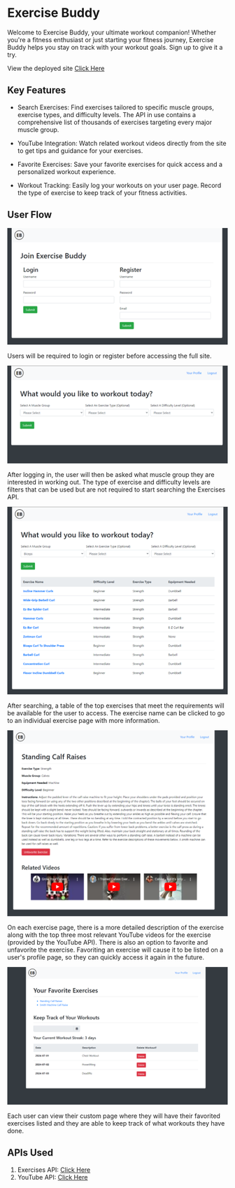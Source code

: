 # Exercise Buddy

Welcome to Exercise Buddy, your ultimate workout companion! Whether you're a fitness enthusiast or just starting your fitness journey, Exercise Buddy helps you stay on track with your workout goals. Sign up to give it a try.

View the deployed site [Click Here](https://exercise-buddy.onrender.com/)

## Key Features

- Search Exercises: Find exercises tailored to specific muscle groups, exercise types, and difficulty levels. The API in use contains a comprehensive list of thousands of exercises targeting every major muscle group.

- YouTube Integration: Watch related workout videos directly from the site to get tips and guidance for your exercises.

- Favorite Exercises: Save your favorite exercises for quick access and a personalized workout experience.

- Workout Tracking: Easily log your workouts on your user page. Record the type of exercise to keep track of your fitness activities.

## User Flow

![Exercise Buddy Splash Page](/app-screenshots/splash-page.png "Exercise Buddy Splash Page")

Users will be required to login or register before accessing the full site.

![Exercise Buddy Home Page](/app-screenshots/home-page.png "Exercise Buddy Home Page")

After logging in, the user will then be asked what muscle group they are interested in working out. The type of exercise and difficulty levels are filters that can be used but are not required to start searching the Exercises API.

![Exercise Buddy Home Page With Search](/app-screenshots/home-page-search.png "Exercise Buddy Home Page With Search")

After searching, a table of the top exercises that meet the requirements will be available for the user to access. The exercise name can be clicked to go to an individual exercise page with more information.

![Exercise Buddy Single Exercise Page](/app-screenshots/exercise-page.png "Exercise Buddy Single Exercise Page")

On each exercise page, there is a more detailed description of the exercise along with the top three most relevant YouTube videos for the exercise (provided by the YouTube API). There is also an option to favorite and unfavorite the exercise. Favoriting an exercise will cause it to be listed on a user's profile page, so they can quickly access it again in the future.

![Exercise Buddy User Page](/app-screenshots/user-page.png "Exercise Buddy User Page")

Each user can view their custom page where they will have their favorited exercises listed and they are able to keep track of what workouts they have done.

## APIs Used

1. Exercises API: [Click Here](https://api-ninjas.com/api/exercises)
2. YouTube API: [Click Here](https://developers.google.com/youtube/v3/docs/videos)
